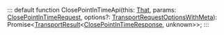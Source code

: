 :::
default function ClosePointInTimeApi(this: [That](./That.md), params: [ClosePointInTimeRequest](./ClosePointInTimeRequest.md), options?: [TransportRequestOptionsWithMeta](./TransportRequestOptionsWithMeta.md)): Promise<[TransportResult](./TransportResult.md)<[ClosePointInTimeResponse](./ClosePointInTimeResponse.md), unknown>>;
:::
